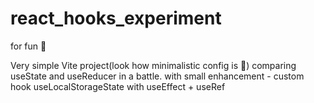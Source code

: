 # react_hooks_experiment

for fun 🥳

Very simple Vite project(look how minimalistic config is 🤩) comparing useState and useReducer in a battle. with small enhancement - custom hook useLocalStorageState with useEffect + useRef
